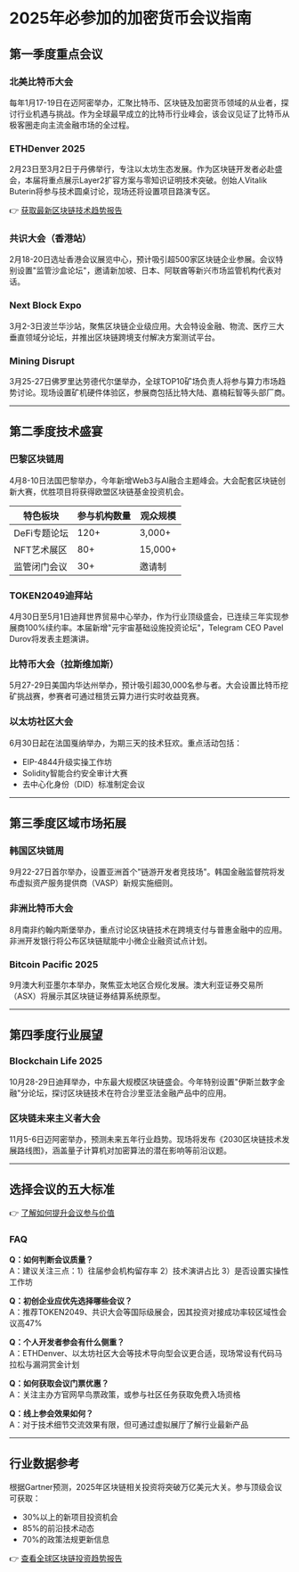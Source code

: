 # 2025年必参加的加密货币会议指南

## 第一季度重点会议

### 北美比特币大会
每年1月17-19日在迈阿密举办，汇聚比特币、区块链及加密货币领域的从业者，探讨行业机遇与挑战。作为全球最早成立的比特币行业峰会，该会议见证了比特币从极客圈走向主流金融市场的全过程。

### ETHDenver 2025
2月23日至3月2日于丹佛举行，专注以太坊生态发展。作为区块链开发者必赴盛会，本届将重点展示Layer2扩容方案与零知识证明技术突破。创始人Vitalik Buterin将参与技术圆桌讨论，现场还将设置项目路演专区。

👉 [获取最新区块链技术趋势报告](https://bit.ly/okx_welcome)

### 共识大会（香港站）
2月18-20日选址香港会议展览中心，预计吸引超500家区块链企业参展。会议特别设置"监管沙盒论坛"，邀请新加坡、日本、阿联酋等新兴市场监管机构代表对话。

### Next Block Expo
3月2-3日波兰华沙站，聚焦区块链企业级应用。大会特设金融、物流、医疗三大垂直领域分论坛，并推出区块链跨境支付解决方案测试平台。

### Mining Disrupt
3月25-27日佛罗里达劳德代尔堡举办，全球TOP10矿场负责人将参与算力市场趋势讨论。现场设置矿机硬件体验区，参展商包括比特大陆、嘉楠耘智等头部厂商。

---

## 第二季度技术盛宴

### 巴黎区块链周
4月8-10日法国巴黎举办，今年新增Web3与AI融合主题峰会。大会配套区块链创新大赛，优胜项目将获得欧盟区块链基金投资机会。

| 特色板块       | 参与机构数量 | 观众规模  |
|----------------|--------------|-----------|
| DeFi专题论坛   | 120+         | 3,000+    |
| NFT艺术展区    | 80+          | 15,000+   |
| 监管闭门会议   | 30+          | 邀请制    |

### TOKEN2049迪拜站
4月30日至5月1日迪拜世界贸易中心举办，作为行业顶级盛会，已连续三年实现参展商100%续约率。本届新增"元宇宙基础设施投资论坛"，Telegram CEO Pavel Durov将发表主题演讲。

### 比特币大会（拉斯维加斯）
5月27-29日美国内华达州举办，预计吸引超30,000名参与者。大会设置比特币挖矿挑战赛，参赛者可通过租赁云算力进行实时收益竞赛。

### 以太坊社区大会
6月30日起在法国戛纳举办，为期三天的技术狂欢。重点活动包括：
- EIP-4844升级实操工作坊
- Solidity智能合约安全审计大赛
- 去中心化身份（DID）标准制定会议

---

## 第三季度区域市场拓展

### 韩国区块链周
9月22-27日首尔举办，设置亚洲首个"链游开发者竞技场"。韩国金融监督院将发布虚拟资产服务提供商（VASP）新规实施细则。

### 非洲比特币大会
8月南非约翰内斯堡举办，重点讨论区块链技术在跨境支付与普惠金融中的应用。非洲开发银行将公布区块链赋能中小微企业融资试点计划。

### Bitcoin Pacific 2025
9月澳大利亚墨尔本举办，聚焦亚太地区合规化发展。澳大利亚证券交易所（ASX）将展示其区块链证券结算系统原型。

---

## 第四季度行业展望

### Blockchain Life 2025
10月28-29日迪拜举办，中东最大规模区块链盛会。今年特别设置"伊斯兰数字金融"分论坛，探讨区块链技术在符合沙里亚法金融产品中的应用。

### 区块链未来主义者大会
11月5-6日迈阿密举办，预测未来五年行业趋势。现场将发布《2030区块链技术发展路线图》，涵盖量子计算机对加密算法的潜在影响等前沿议题。

---

## 选择会议的五大标准

👉 [了解如何提升会议参与价值](https://bit.ly/okx_welcome)

### FAQ
**Q：如何判断会议质量？**  
A：建议关注三点：1）往届参会机构留存率 2）技术演讲占比 3）是否设置实操性工作坊

**Q：初创企业应优先选择哪些会议？**  
A：推荐TOKEN2049、共识大会等国际级展会，因其投资对接成功率较区域性会议高47%

**Q：个人开发者参会有什么侧重？**  
A：ETHDenver、以太坊社区大会等技术导向型会议更合适，现场常设有代码马拉松与漏洞赏金计划

**Q：如何获取会议门票优惠？**  
A：关注主办方官网早鸟票政策，或参与社区任务获取免费入场资格

**Q：线上参会效果如何？**  
A：对于技术细节交流效果有限，但可通过虚拟展厅了解行业最新产品

---

## 行业数据参考
根据Gartner预测，2025年区块链相关投资将突破万亿美元大关。参与顶级会议可获取：
- 30%以上的新项目投资机会
- 85%的前沿技术动态
- 70%的政策法规更新信息

👉 [查看全球区块链投资趋势报告](https://bit.ly/okx_welcome)